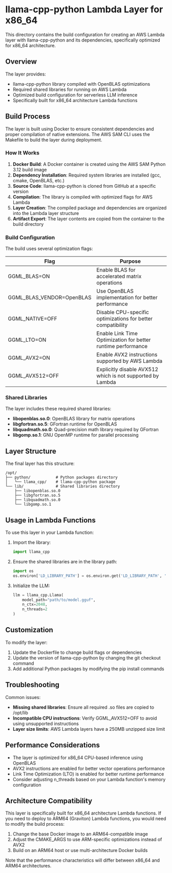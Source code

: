 # llama-cpp-python Lambda Layer for x86_64

This directory contains the build configuration for creating an AWS Lambda layer with llama-cpp-python and its dependencies, specifically optimized for x86_64 architecture.

## Overview

The layer provides:
- llama-cpp-python library compiled with OpenBLAS optimizations
- Required shared libraries for running on AWS Lambda
- Optimized build configuration for serverless LLM inference
- Specifically built for x86_64 architecture Lambda functions

## Build Process

The layer is built using Docker to ensure consistent dependencies and proper compilation of native extensions. The AWS SAM CLI uses the Makefile to build the layer during deployment.

### How It Works

1. **Docker Build**: A Docker container is created using the AWS SAM Python 3.12 build image
2. **Dependency Installation**: Required system libraries are installed (gcc, cmake, OpenBLAS, etc.)
3. **Source Code**: llama-cpp-python is cloned from GitHub at a specific version
4. **Compilation**: The library is compiled with optimized flags for AWS Lambda
5. **Layer Creation**: The compiled package and dependencies are organized into the Lambda layer structure
6. **Artifact Export**: The layer contents are copied from the container to the build directory

### Build Configuration

The build uses several optimization flags:

| Flag | Purpose |
|------|---------|
| GGML_BLAS=ON | Enable BLAS for accelerated matrix operations |
| GGML_BLAS_VENDOR=OpenBLAS | Use OpenBLAS implementation for better performance |
| GGML_NATIVE=OFF | Disable CPU-specific optimizations for better compatibility |
| GGML_LTO=ON | Enable Link Time Optimization for better runtime performance |
| GGML_AVX2=ON | Enable AVX2 instructions supported by AWS Lambda |
| GGML_AVX512=OFF | Explicitly disable AVX512 which is not supported by Lambda |

### Shared Libraries

The layer includes these required shared libraries:

- **libopenblas.so.0**: OpenBLAS library for matrix operations
- **libgfortran.so.5**: GFortran runtime for OpenBLAS
- **libquadmath.so.0**: Quad-precision math library required by GFortran
- **libgomp.so.1**: GNU OpenMP runtime for parallel processing

## Layer Structure

The final layer has this structure:

```
/opt/
├── python/           # Python packages directory
│   └── llama_cpp/    # llama-cpp-python package
└── lib/              # Shared libraries directory
    ├── libopenblas.so.0
    ├── libgfortran.so.5
    ├── libquadmath.so.0
    └── libgomp.so.1
```

## Usage in Lambda Functions

To use this layer in your Lambda function:

1. Import the library:
   ```python
   import llama_cpp
   ```

2. Ensure the shared libraries are in the library path:
   ```python
   import os
   os.environ['LD_LIBRARY_PATH'] = os.environ.get('LD_LIBRARY_PATH', '') + ':/opt/lib'
   ```

3. Initialize the LLM:
   ```python
   llm = llama_cpp.Llama(
       model_path="path/to/model.gguf",
       n_ctx=2048,
       n_threads=2
   )
   ```

## Customization

To modify the layer:

1. Update the Dockerfile to change build flags or dependencies
2. Update the version of llama-cpp-python by changing the git checkout command
3. Add additional Python packages by modifying the pip install commands

## Troubleshooting

Common issues:

- **Missing shared libraries**: Ensure all required .so files are copied to /opt/lib
- **Incompatible CPU instructions**: Verify GGML_AVX512=OFF to avoid using unsupported instructions
- **Layer size limits**: AWS Lambda layers have a 250MB unzipped size limit

## Performance Considerations

- The layer is optimized for x86_64 CPU-based inference using OpenBLAS
- AVX2 instructions are enabled for better vector operations performance
- Link Time Optimization (LTO) is enabled for better runtime performance
- Consider adjusting n_threads based on your Lambda function's memory configuration

## Architecture Compatibility

This layer is specifically built for x86_64 architecture Lambda functions. If you need to deploy to ARM64 (Graviton) Lambda functions, you would need to modify the build process:

1. Change the base Docker image to an ARM64-compatible image
2. Adjust the CMAKE_ARGS to use ARM-specific optimizations instead of AVX2
3. Build on an ARM64 host or use multi-architecture Docker builds

Note that the performance characteristics will differ between x86_64 and ARM64 architectures.